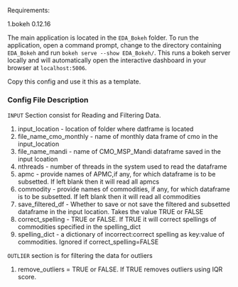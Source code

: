 Requirements:

  1.bokeh 0.12.16

The main application is located in the `EDA_Bokeh` folder. To run the application, open a command prompt, change to the directory containing `EDA_Bokeh` and run `bokeh serve --show EDA_Bokeh/`. This runs a bokeh server locally and will automatically open the interactive dashboard in your browser at `localhost:5006`.

Copy this config and use it this as a template.
### Config File Description
`INPUT` Section consist for Reading and Filtering Data.
1. input_location        - location of folder where datframe is located
2. file_name_cmo_monthly - name of monthly data frame of cmo in the input_location
3. file_name_mandi       - name of CMO_MSP_Mandi dataframe saved in the input lcoation
4. nthreads              - number of threads in the system used to read the dataframe
5. apmc                  - provide names of APMC,if any, for which dataframe is to be subsetted. If left blank then it will                              read all apmcs
6. commodity             - provide names of commodities, if any, for which dataframe is to be subsetted. If left blank then it                            will read all commodities
7. save_filtered_df      - Whether to save or not save the filtered and subsetted dataframe in the input location. Takes the                              value TRUE or FALSE
8. correct_spelling      - TRUE or FALSE. If TRUE it will correct spellings of commodities specified in the spelling_dict
9. spelling_dict         - a dictionary of incorrect:correct spelling as key:value of commodities. Ignored if                                            correct_spelling=FALSE

`OUTLIER` section is for filtering the data for outliers
1. remove_outliers = TRUE or FALSE. If TRUE removes outliers using IQR score.
